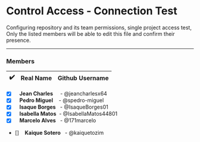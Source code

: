 # Control Access - Connection Test

Configuring repository and its team permissions, single project access test,
Only the listed members will be able to edit this file and confirm their presence.

<hr>

### Members 


|  ✔️ |Real Name  | Github Username |
|--------|-----------------|---------------------|
- [x] &nbsp;&nbsp; **Jean Charles**  &nbsp;&nbsp;&nbsp; - @jeancharlesx64
- [x] &nbsp;&nbsp; **Pedro Miguel**  &nbsp;&nbsp;&nbsp;- @spedro-miguel
- [x] &nbsp;&nbsp; **Isaque Borges** &nbsp; - @IsaqueBorges01
- [x] &nbsp;&nbsp; **Isabella Matos**&nbsp;&nbsp;- @IsabellaMatos44801
- [X] &nbsp;&nbsp; **Marcelo Alves** &nbsp; - @171marcelo
- [] &nbsp;&nbsp; **Kaique Sotero** &nbsp;&nbsp;-  @kaiquetozim